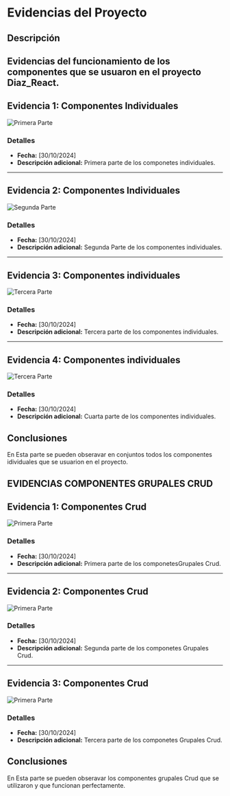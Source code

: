 # Evidencias del Proyecto

## Descripción
Evidencias del funcionamiento de los componentes que se usuaron en el proyecto Diaz_React.
---

## Evidencia 1: Componentes Individuales
![Primera Parte](https://github.com/XxEasyxX12/Curso-Html-y-Css/blob/main/primera.png?raw=true)

### Detalles
- **Fecha:** [30/10/2024]
- **Descripción adicional:** Primera parte de los componetes individuales.

---

## Evidencia 2: Componentes Individuales
![Segunda Parte](https://github.com/XxEasyxX12/Curso-Html-y-Css/blob/main/segunda.png?raw=true)

### Detalles
- **Fecha:** [30/10/2024]
- **Descripción adicional:** Segunda Parte de los componentes individuales.

---

## Evidencia 3: Componentes individuales
![Tercera Parte](https://github.com/XxEasyxX12/Curso-Html-y-Css/blob/main/tercera.png?raw=true)

### Detalles
- **Fecha:** [30/10/2024]
- **Descripción adicional:** Tercera parte de los componentes individuales.

---
## Evidencia 4: Componentes individuales
![Tercera Parte](https://github.com/XxEasyxX12/Curso-Html-y-Css/blob/main/cuarta.png?raw=true)

### Detalles
- **Fecha:** [30/10/2024]
- **Descripción adicional:** Cuarta parte de los componentes individuales.

## Conclusiones
En Esta parte se pueden obseravar en conjuntos todos los componentes idividuales que se usuarion en el proyecto.

## EVIDENCIAS COMPONENTES GRUPALES CRUD

## Evidencia 1: Componentes Crud
![Primera Parte](https://github.com/XxEasyxX12/Curso-Html-y-Css/blob/main/primera-crud.png?raw=true)

### Detalles
- **Fecha:** [30/10/2024]
- **Descripción adicional:** Primera parte de los componetesGrupales Crud.
---
## Evidencia 2: Componentes Crud
![Primera Parte](https://github.com/XxEasyxX12/Curso-Html-y-Css/blob/main/segunda-crud.png?raw=true)

### Detalles
- **Fecha:** [30/10/2024]
- **Descripción adicional:** Segunda parte de los componetes Grupales Crud.
---
## Evidencia 3: Componentes Crud
![Primera Parte](https://github.com/XxEasyxX12/Curso-Html-y-Css/blob/main/tercera-crud.png?raw=true)

### Detalles
- **Fecha:** [30/10/2024]
- **Descripción adicional:** Tercera parte de los componetes Grupales Crud.
## Conclusiones
En Esta parte se pueden obseravar los componentes grupales Crud que se utilizaron y que funcionan perfectamente.
